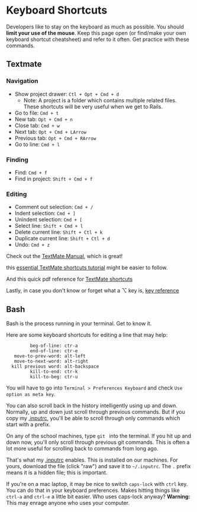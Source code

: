 # Keyboard Shortcuts

Developers like to stay on the keyboard as much as possible. You should
**limit your use of the mouse**. Keep this page open (or find/make your own
keyboard shortcut cheatsheet) and refer to it often. Get practice
with these commands.

## Textmate

### Navigation
* Show project drawer: `Ctl + Opt + Cmd + d`
  * Note: A project is a folder which contains multiple related files. 
    These shortcuts will be very useful when we get to Rails.
* Go to file: `Cmd + t`
* New tab: `Opt + Cmd + n`
* Close tab: `Cmd + w`
* Next tab: `Opt + Cmd + LArrow`
* Previous tab: `Opt + Cmd + RArrow`
* Go to line: `Cmd + l`

### Finding
* Find: `Cmd + f`
* Find in project: `Shift + Cmd + f`

### Editing
* Comment out selection: `Cmd + /`
* Indent selection: `Cmd + ]`
* Unindent selection: `Cmd + [`
* Select line: `Shift + Cmd + l`
* Delete current line: `Shift + Ctl + k`
* Duplicate current line: `Shift + Ctl + d`
* Undo: `Cmd + z`


Check out the [TextMate Manual][tm_man], which is great!

this [essential TextMate shortcuts tutorial][tm_tut] might be easier to follow.

And this quick pdf reference for [TextMate shortcuts][tm_cheatsheet]

Lastly, in case you don't know or forget what a ⌥ key is, [key reference][key_reference]

[tm_tut]: http://net.tutsplus.com/tutorials/tools-and-tips/essential-textmate-shortcuts-tips-and-techniques/

[tm_man]: http://manual.macromates.com/en/all_pages.html

[tm_cheatsheet]: https://sites.google.com/a/grayskies.net/www/textmate

[key_reference]: http://myfirstmac.com/images/uploads/articleImages/key-symbols.gif



## Bash

Bash is the process running in your terminal. Get to know it.

Here are some keyboard shortcuts for editing a line that may help:

```
         beg-of-line: ctr-a
         end-of-line: ctr-e
   move-to-prev-word: alt-left
   move-to-next-word: alt-right
  kill previous word: alt-backspace
         kill-to-end: ctr-k
         kill-to-beg: ctr-u
```

You will have to go into `Terminal > Preferences Keyboard` and check
`Use option as meta key`.

You can also scroll back in the history intelligently using up and
down. Normally, up and down just scroll through previous commands. But
if you copy my [.inputrc][inputrc], you'll be able to scroll through
only commands which start with a prefix.

On any of the school machines, type `git ` into the terminal. If you
hit up and down now, you'll only scroll through previous git
commands. This is often a lot more useful for scrolling back to
commands from long ago.

That's what my [.inputrc][inputrc] enables. This is installed on our
machines. For yours, download the file (click "raw") and save it to
`~/.inputrc`. The `.` prefix means it is a hidden file; this is
important.

[inputrc]: https://github.com/appacademy/dotfiles/blob/master/inputrc

If you're on a mac laptop, it may be nice to switch `caps-lock` with
`ctrl` key. You can do that in your keyboard preferences. Makes
hitting things like `ctrl-a` and `ctrl-e` a little bit easier. Who
uses caps-lock anyway?
**Warning:** This may enrage anyone who uses your computer.
